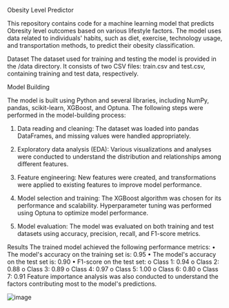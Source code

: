 Obesity Level Predictor

This repository contains code for a machine learning model that predicts Obresity level outcomes based on various lifestyle factors. The model uses data related to individuals' habits, such as diet, exercise, technology usage, and transportation methods, to predict their obesity classification.

Dataset
The dataset used for training and testing the model is provided in the /data directory. It consists of two CSV files: train.csv and test.csv, containing training and test data, respectively.

Model Building

The model is built using Python and several libraries, including NumPy, pandas, scikit-learn, XGBoost, and Optuna. The following steps were performed in the model-building process:

1.	Data reading and cleaning: The dataset was loaded into pandas DataFrames, and missing values were handled appropriately.

2.	Exploratory data analysis (EDA): Various visualizations and analyses were conducted to understand the distribution and relationships among different features.

3.	Feature engineering: New features were created, and transformations were applied to existing features to improve model performance.

4.	Model selection and training: The XGBoost algorithm was chosen for its performance and scalability. Hyperparameter tuning was performed using Optuna to optimize model performance.

5.	Model evaluation: The model was evaluated on both training and test datasets using accuracy, precision, recall, and F1-score metrics.

Results
The trained model achieved the following performance metrics:
•	The model's accuracy on the training set is: 0.95
•	The model's accuracy on the test set is: 0.90
•	F1-score on the test set:
o	Class 1:  0.94 
o	Class 2:  0.88 
o	Class 3:  0.89
o	Class 4:  0.97
o	Class 5:  1.00
o	Class 6:  0.80
o	Class 7:  0.91
Feature importance analysis was also conducted to understand the factors contributing most to the model's predictions.
 

![image](https://github.com/Nidadataexplorer/Obesity-risk-ML-Model/assets/165329225/db424505-19df-442c-bd45-b6a6f6d7ab07)

